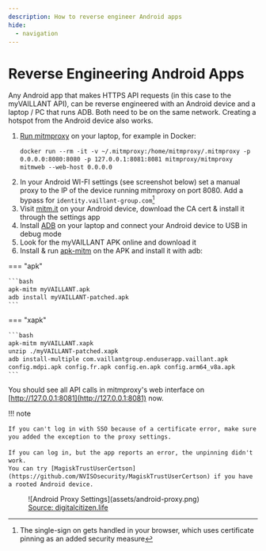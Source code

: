```yaml
---
description: How to reverse engineer Android apps
hide:
  - navigation
---
```


# Reverse Engineering Android Apps

Any Android app that makes HTTPS API requests (in this case to the myVAILLANT API), can be reverse engineered
with an Android device and a laptop / PC that runs ADB. Both need to be on the same network.
Creating a hotspot from the Android device also works.

1. [Run mitmproxy](https://docs.mitmproxy.org/stable/overview-installation/) on your laptop, for example in Docker: 
   ```shell
   docker run --rm -it -v ~/.mitmproxy:/home/mitmproxy/.mitmproxy -p 0.0.0.0:8080:8080 -p 127.0.0.1:8081:8081 mitmproxy/mitmproxy mitmweb --web-host 0.0.0.0
   ```
2. In your Android WI-FI settings (see screenshot below) set a manual proxy to the IP of the device running mitmproxy on port 8080.
   Add a bypass for `identity.vaillant-group.com`[^1]
3. Visit [mitm.it](http://mitm.it/) on your Android device, download the CA cert & install it through the settings app
4. Install [ADB](https://www.xda-developers.com/install-adb-windows-macos-linux/) on your laptop and connect your Android device to USB in debug mode
5. Look for the myVAILLANT APK online and download it
6. Install & run [apk-mitm](https://github.com/shroudedcode/apk-mitm) on the APK and install it with adb:

=== "apk"

    ```bash
    apk-mitm myVAILLANT.apk
    adb install myVAILLANT-patched.apk
    ```

=== "xapk"

    ```bash
    apk-mitm myVAILLANT.xapk
    unzip ./myVAILLANT-patched.xapk
    adb install-multiple com.vaillantgroup.enduserapp.vaillant.apk config.mdpi.apk config.fr.apk config.en.apk config.arm64_v8a.apk
    ```

You should see all API calls in mitmproxy's web interface on [http://127.0.0.1:8081](http://127.0.0.1:8081) now. 
   
!!! note

    If you can't log in with SSO because of a certificate error, make sure you added the exception to the proxy settings.

    If you can log in, but the app reports an error, the unpinning didn't work.
    You can try [MagiskTrustUserCertson](https://github.com/NVISOsecurity/MagiskTrustUserCertson) if you have a rooted Android device.

<figure markdown>
  ![Android Proxy Settings](assets/android-proxy.png)
  <figcaption><a target="_blank" href="https://www.digitalcitizen.life/how-add-proxy-server-wireless-connection-android/">Source: digitalcitizen.life</a></figcaption>
</figure>

[^1]: The single-sign on gets handled in your browser, which uses certificate pinning as an added security measure